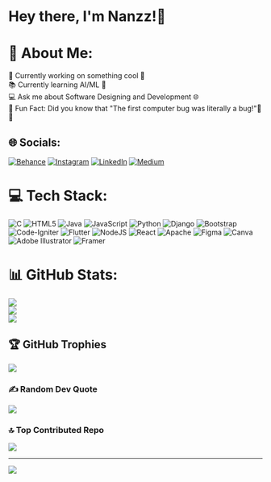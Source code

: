 # Hey there, I'm Nanzz!🍉

# 🎈 About Me:
🚀 Currently working on something cool 🌟<br>📚 Currently learning AI/ML 🤖<br>💻 Ask me about Software Designing and Development 🌐<br>🎉 Fun Fact: Did you know that "The first computer bug was literally a bug!"🐛✨


## 🌐 Socials:
[![Behance](https://img.shields.io/badge/Behance-1769ff?logo=behance&logoColor=white)](https://behance.net/nandhunandhu41) [![Instagram](https://img.shields.io/badge/Instagram-%23E4405F.svg?logo=Instagram&logoColor=white)](https://instagram.com/designsbynan) [![LinkedIn](https://img.shields.io/badge/LinkedIn-%230077B5.svg?logo=linkedin&logoColor=white)](https://linkedin.com/in/nanzzx) [![Medium](https://img.shields.io/badge/Medium-12100E?logo=medium&logoColor=white)](https://medium.com/@its.nanzz) 

# 💻 Tech Stack:
![C](https://img.shields.io/badge/c-%2300599C.svg?style=flat-square&logo=c&logoColor=white) ![HTML5](https://img.shields.io/badge/html5-%23E34F26.svg?style=flat-square&logo=html5&logoColor=white) ![Java](https://img.shields.io/badge/java-%23ED8B00.svg?style=flat-square&logo=openjdk&logoColor=white) ![JavaScript](https://img.shields.io/badge/javascript-%23323330.svg?style=flat-square&logo=javascript&logoColor=%23F7DF1E) ![Python](https://img.shields.io/badge/python-3670A0?style=flat-square&logo=python&logoColor=ffdd54) ![Django](https://img.shields.io/badge/django-%23092E20.svg?style=flat-square&logo=django&logoColor=white) ![Bootstrap](https://img.shields.io/badge/bootstrap-%238511FA.svg?style=flat-square&logo=bootstrap&logoColor=white) ![Code-Igniter](https://img.shields.io/badge/CodeIgniter-%23EF4223.svg?style=flat-square&logo=codeIgniter&logoColor=white) ![Flutter](https://img.shields.io/badge/Flutter-%2302569B.svg?style=flat-square&logo=Flutter&logoColor=white) ![NodeJS](https://img.shields.io/badge/node.js-6DA55F?style=flat-square&logo=node.js&logoColor=white) ![React](https://img.shields.io/badge/react-%2320232a.svg?style=flat-square&logo=react&logoColor=%2361DAFB) ![Apache](https://img.shields.io/badge/apache-%23D42029.svg?style=flat-square&logo=apache&logoColor=white) ![Figma](https://img.shields.io/badge/figma-%23F24E1E.svg?style=flat-square&logo=figma&logoColor=white) ![Canva](https://img.shields.io/badge/Canva-%2300C4CC.svg?style=flat-square&logo=Canva&logoColor=white) ![Adobe Illustrator](https://img.shields.io/badge/adobe%20illustrator-%23FF9A00.svg?style=flat-square&logo=adobe%20illustrator&logoColor=white) ![Framer](https://img.shields.io/badge/Framer-black?style=flat-square&logo=framer&logoColor=blue)
# 📊 GitHub Stats:
![](https://github-readme-stats.vercel.app/api?username=nanzzx&theme=highcontrast&hide_border=true&include_all_commits=false&count_private=false)<br/>
![](https://github-readme-streak-stats.herokuapp.com/?user=nanzzx&theme=highcontrast&hide_border=true)<br/>
![](https://github-readme-stats.vercel.app/api/top-langs/?username=nanzzx&theme=highcontrast&hide_border=true&include_all_commits=false&count_private=false&layout=compact)

## 🏆 GitHub Trophies
![](https://github-profile-trophy.vercel.app/?username=nanzzx&theme=radical&no-frame=false&no-bg=false&margin-w=4)

### ✍️ Random Dev Quote
![](https://quotes-github-readme.vercel.app/api?type=horizontal&theme=radical)

### 🔝 Top Contributed Repo
![](https://github-contributor-stats.vercel.app/api?username=nanzzx&limit=5&theme=tokyonight&combine_all_yearly_contributions=true)

---
[![](https://visitcount.itsvg.in/api?id=nanzzx&icon=6&color=0)](https://visitcount.itsvg.in)

<!-- Proudly created with GPRM ( https://gprm.itsvg.in ) -->

